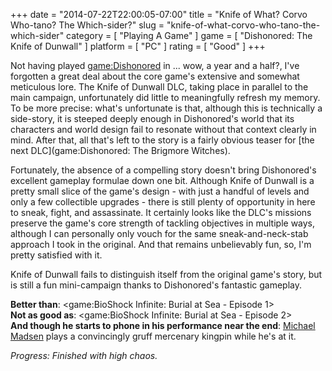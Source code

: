 +++
date = "2014-07-22T22:00:05-07:00"
title = "Knife of What?  Corvo Who-tano?  The Which-sider?"
slug = "knife-of-what-corvo-who-tano-the-which-sider"
category = [ "Playing A Game" ]
game = [ "Dishonored: The Knife of Dunwall" ]
platform = [ "PC" ]
rating = [ "Good" ]
+++

Not having played <game:Dishonored> in ... wow, a year and a half?, I've forgotten a great deal about the core game's extensive and somewhat meticulous lore.  The Knife of Dunwall DLC, taking place in parallel to the main campaign, unfortunately did little to meaningfully refresh my memory.  To be more precise: what's unfortunate is that, although this is technically a side-story, it is steeped deeply enough in Dishonored's world that its characters and world design fail to resonate without that context clearly in mind.  After that, all that's left to the story is a fairly obvious teaser for [the next DLC](game:Dishonored: The Brigmore Witches).

Fortunately, the absence of a compelling story doesn't bring Dishonored's excellent gameplay formulae down one bit.  Although Knife of Dunwall is a pretty small slice of the game's design - with just a handful of levels and only a few collectible upgrades - there is still plenty of opportunity in here to sneak, fight, and assassinate.  It certainly looks like the DLC's missions preserve the game's core strength of tackling objectives in multiple ways, although I can personally only vouch for the same sneak-and-neck-stab approach I took in the original.  And that remains unbelievably fun, so, I'm pretty satisfied with it.

Knife of Dunwall fails to distinguish itself from the original game's story, but is still a fun mini-campaign thanks to Dishonored's fantastic gameplay.

<b>Better than</b>: <game:BioShock Infinite: Burial at Sea - Episode 1>  
<b>Not as good as</b>: <game:BioShock Infinite: Burial at Sea - Episode 2>  
<b>And though he starts to phone in his performance near the end</b>: <a href="http://www.imdb.com/name/nm0000514">Michael Madsen</a> plays a convincingly gruff mercenary kingpin while he's at it.

<i>Progress: Finished with high chaos.</i>